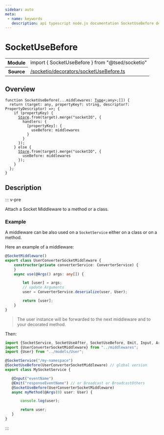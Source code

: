 ```yaml
---
sidebar: auto
meta:
 - name: keywords
   description: api typescript node.js documentation SocketUseBefore decorator
---
```

# SocketUseBefore <Badge text="Decorator" type="decorator"/>
<!-- Summary -->
<section class="symbol-info"><table class="is-full-width"><tbody><tr><th>Module</th><td><div class="lang-typescript"><span class="token keyword">import</span> { SocketUseBefore }&nbsp;<span class="token keyword">from</span>&nbsp;<span class="token string">"@tsed/socketio"</span></div></td></tr><tr><th>Source</th><td><a href="https://github.com/Romakita/ts-express-decorators/blob/v4.30.2/src//socketio/decorators/socketUseBefore.ts#L0-L0">/socketio/decorators/socketUseBefore.ts</a></td></tr></tbody></table></section>

<!-- Overview -->
## Overview


<pre><code class="typescript-lang ">function <span class="token function">SocketUseBefore</span><span class="token punctuation">(</span>...middlewares<span class="token punctuation">:</span> <a href="/api/core/interfaces/Type.html"><span class="token">Type</span></a>&lt<span class="token punctuation">;</span><span class="token keyword">any</span>&gt<span class="token punctuation">;</span><span class="token punctuation">[</span><span class="token punctuation">]</span><span class="token punctuation">)</span> <span class="token punctuation">{</span>
  return <span class="token punctuation">(</span>target<span class="token punctuation">:</span> <span class="token keyword">any</span><span class="token punctuation">,</span> propertyKey?<span class="token punctuation">:</span> <span class="token keyword">string</span><span class="token punctuation">,</span> descriptor?<span class="token punctuation">:</span> PropertyDescriptor<span class="token punctuation">)</span> =&gt<span class="token punctuation">;</span> <span class="token punctuation">{</span>
    if <span class="token punctuation">(</span>propertyKey<span class="token punctuation">)</span> <span class="token punctuation">{</span>
      <a href="/api/core/class/Store.html"><span class="token">Store</span></a>.<span class="token keyword">from</span><span class="token punctuation">(</span>target<span class="token punctuation">)</span>.<span class="token function">merge</span><span class="token punctuation">(</span>"socketIO"<span class="token punctuation">,</span> <span class="token punctuation">{</span>
        handlers<span class="token punctuation">:</span> <span class="token punctuation">{</span>
          <span class="token punctuation">[</span>propertyKey<span class="token punctuation">]</span><span class="token punctuation">:</span> <span class="token punctuation">{</span>
            useBefore<span class="token punctuation">:</span> middlewares
          <span class="token punctuation">}</span>
        <span class="token punctuation">}</span>
      <span class="token punctuation">}</span><span class="token punctuation">)</span><span class="token punctuation">;</span>
    <span class="token punctuation">}</span> else <span class="token punctuation">{</span>
      <a href="/api/core/class/Store.html"><span class="token">Store</span></a>.<span class="token keyword">from</span><span class="token punctuation">(</span>target<span class="token punctuation">)</span>.<span class="token function">merge</span><span class="token punctuation">(</span>"socketIO"<span class="token punctuation">,</span> <span class="token punctuation">{</span>
        useBefore<span class="token punctuation">:</span> middlewares
      <span class="token punctuation">}</span><span class="token punctuation">)</span><span class="token punctuation">;</span>
    <span class="token punctuation">}</span>
  <span class="token punctuation">}</span><span class="token punctuation">;</span>
<span class="token punctuation">}</span>
</code></pre>



<!-- Description -->
## Description

::: v-pre

Attach a Socket Middleware to a method or a class.

### Example

A middleware can be also used on a `SocketService` either on a class or on a method.

Here an example of a middleware:

```typescript
@SocketMiddleware()
export class UserConverterSocketMiddleware {
    constructor(private converterService: ConverterService) {
    }
    async use(@Args() args: any[]) {

        let [user] = args;
        // update Arguments
        user = ConverterService.deserialize(user, User);

        return [user];
    }
}
```
> The user instance will be forwarded to the next middleware and to your decorated method.

Then:

```typescript
import {SocketService, SocketUseAfter, SocketUseBefore, Emit, Input, Args} from "@tsed/socketio";
import {UserConverterSocketMiddleware} from "../middlewares";
import {User} from "../models/User";

@SocketService("/my-namespace")
@SocketUseBefore(UserConverterSocketMiddleware) // global version
export class MySocketService {

   @Input("eventName")
   @Emit("responseEventName") // or Broadcast or BroadcastOthers
   @SocketUseBefore(UserConverterSocketMiddleware)
   async myMethod(@Args(0) user: User) {

       console.log(user);

       return user;
   }
}
```


:::